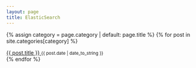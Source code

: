 ```yaml
---
layout: page
title: ElasticSearch
---
```

<div class="tag-list">
  
  {% assign category = page.category | default: page.title %}
  {% for post in site.categories[category] %}
  <div class="tag-group">
        <a href="{{ site.baseurl }}{{ post.url }}">
          {{ post.title }}        </a>
        <small>{{ post.date | date_to_string }}</small>
  </div>
  {% endfor %}
  
</div>